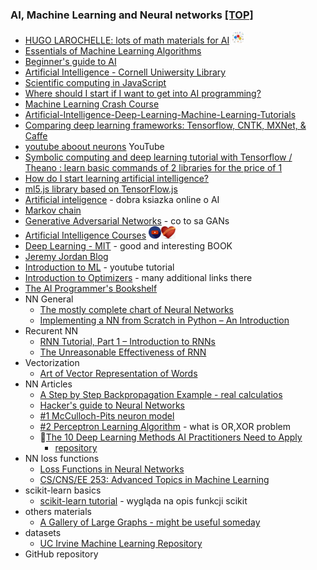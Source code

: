 
### AI, Machine Learning and Neural networks [[TOP]](#top)<a name="ai"></a>
- [HUGO LAROCHELLE: lots of math materials for AI](http://info.usherbrooke.ca/hlarochelle/neural_networks/content.html) <img src="./images/zasoby.jpg" width="auto" height="20"/>
- [Essentials of Machine Learning Algorithms](https://www.analyticsvidhya.com/blog/2017/09/common-machine-learning-algorithms/)
- [Beginner's guide to AI](https://www.ibm.com/developerworks/library/cc-beginner-guide-machine-learning-ai-cognitive/index.html)
- [Artificial Intelligence - Cornell Uniwersity Library](https://arxiv.org/list/cs.AI/recent)
- [Scientific computing in JavaScript](http://propelml.org/)
- [Where should I start if I want to get into AI programming?](https://www.reddit.com/r/artificial/comments/1rg206/where_should_i_start_if_i_want_to_get_into_ai/)
- [Machine Learning Crash Course](https://developers.google.com/machine-learning/crash-course/prereqs-and-prework)
- [Artificial-Intelligence-Deep-Learning-Machine-Learning-Tutorials](https://github.com/TarrySingh/Artificial-Intelligence-Deep-Learning-Machine-Learning-Tutorials)
- [Comparing deep learning frameworks: Tensorflow, CNTK, MXNet, & Caffe](https://imaginghub.com/blog/10-a-comparison-of-four-deep-learning-frameworks-tensorflow-cntk-mxnet-and-caffe?gclid=CjwKCAiAoNTUBRBUEiwAWje2lqMIufzX0GcHjqUSV3hM56L9BQ3-lWK686ptiHudphHgKSxU8L3s3BoCfRMQAvD_BwE)
- [youtube aboout neurons](https://www.youtube.com/watch?v=u4alGiomYP4) YouTube
- [Symbolic computing and deep learning tutorial with Tensorflow / Theano : learn basic commands of 2 libraries for the price of 1](http://christopher5106.github.io/big/data/2016/03/06/symbolic-computing-and-deep-learning-tutorial-on-theano-and-google-tensorflow.html)
- [How do I start learning artificial intelligence?](https://www.quora.com/How-do-I-start-learning-artificial-intelligence-Is-it-possible-to-get-research-work-in-the-field-of-A-I-Are-there-open-source-projects-where-I-can-contribute)
- [ml5.js library based on TensorFlow.js](https://ml5js.org/docs/getting-started.html)
- [Artificial inteligence](https://leonardoaraujosantos.gitbooks.io/artificial-inteligence/content/artificial_intelligence.html) - dobra ksiazka online o AI
- [Markov chain](https://leonardoaraujosantos.gitbooks.io/artificial-inteligence/content/markov_decision_process.html)
- [Generative Adversarial Networks](https://deeplearning4j.org/generative-adversarial-network) - co to sa GANs
- [Artificial Intelligence Courses](https://www.youtube.com/channel/UCMoXOGX9mgrYNEwpcIQUcag) <img src="./images/chanel.png" width="auto" height="20"/><img src="./images/favorite.png" width="auto" height="20"/>
- [Deep Learning - MIT](http://www.deeplearningbook.org/) - good and interesting BOOK
- [Jeremy Jordan Blog](https://www.jeremyjordan.me/author/jeremy/)
- [Introduction to ML](http://www.infocobuild.com/education/audio-video-courses/computer-science/IntroToMachineLearning-IIT-Kharagpur/lecture-38.html) - youtube tutorial
- [Introduction to Optimizers](https://blog.algorithmia.com/introduction-to-optimizers/) - many additional links there
- [The AI Programmer's Bookshelf](http://alumni.media.mit.edu/~jorkin/aibooks.html)
- NN General
	- [The mostly complete chart of Neural Networks](https://towardsdatascience.com/the-mostly-complete-chart-of-neural-networks-explained-3fb6f2367464)
	- [Implementing a NN from Scratch in Python – An Introduction](http://www.wildml.com/2015/09/implementing-a-neural-network-from-scratch/)
- Recurent NN
	- [RNN Tutorial, Part 1 – Introduction to RNNs](http://www.wildml.com/2015/09/recurrent-neural-networks-tutorial-part-1-introduction-to-rnns/)
	- [The Unreasonable Effectiveness of RNN](http://karpathy.github.io/2015/05/21/rnn-effectiveness/)
- Vectorization
	- [Art of Vector Representation of Words](https://towardsdatascience.com/art-of-vector-representation-of-words-5e85c59fee5)
- NN Articles
	- [A Step by Step Backpropagation Example - real calculatios](https://mattmazur.com/2015/03/17/a-step-by-step-backpropagation-example/)
	- [Hacker's guide to Neural Networks](http://karpathy.github.io/neuralnets/)
	- [#1 McCulloch-Pits neuron model](https://towardsdatascience.com/mcculloch-pitts-model-5fdf65ac5dd1)
	- [#2 Perceptron Learning Algorithm](https://towardsdatascience.com/perceptron-learning-algorithm-d5db0deab975) - what is OR,XOR problem
	- :fallen_leaf:[The 10 Deep Learning Methods AI Practitioners Need to Apply](https://medium.com/cracking-the-data-science-interview/the-10-deep-learning-methods-ai-practitioners-need-to-apply-885259f402c1)
		- [repository](https://github.com/khanhnamle1994/deep-learning)
- NN loss functions
	- [Loss Functions in Neural Networks](https://isaacchanghau.github.io/post/loss_functions/)
	- [CS/CNS/EE 253: Advanced Topics in Machine Learning](http://courses.cms.caltech.edu/cs253/)
- scikit-learn basics
	- [scikit-learn tutorial](https://www.w3cschool.cn/doc_scikit_learn/scikit_learn-modules-tree.html) - wygląda na opis funkcji scikit
- others materials
	- [A Gallery of Large Graphs - might be useful someday](http://yifanhu.net/GALLERY/GRAPHS/index39.html)
- datasets
	- [UC Irvine Machine Learning Repository](https://archive.ics.uci.edu/ml/datasets.php)
- GitHub repository
	